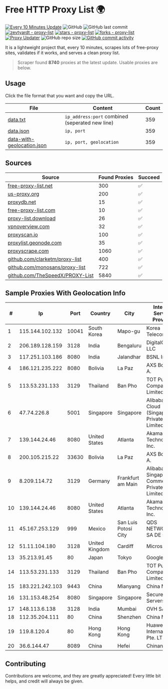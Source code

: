 
# Free HTTP Proxy List 🌍

[![Every 10 Minutes Update](https://github.com/mertguvencli/http-proxy-list/actions/workflows/main.yml/badge.svg?branch=main)](https://github.com/mertguvencli/http-proxy-list/actions/workflows/main.yml)
![GitHub](https://img.shields.io/github/license/mertguvencli/http-proxy-list)
![GitHub last commit](https://img.shields.io/github/last-commit/mertguvencli/http-proxy-list)
[![zevtyardt - proxy-list](https://img.shields.io/static/v1?label=zevtyardt&message=proxy-list&color=blue&logo=github)](https://github.com/zevtyardt/proxy-list "Go to GitHub repo")
[![stars - proxy-list](https://img.shields.io/github/stars/zevtyardt/proxy-list?style=social)](https://github.com/zevtyardt/proxy-list)
[![forks - proxy-list](https://img.shields.io/github/forks/zevtyardt/proxy-list?style=social)](https://github.com/zevtyardt/proxy-list)
[![Proxy Updater](https://github.com/zevtyardt/proxy-list/workflows/Proxy%20Updater/badge.svg)](https://github.com/zevtyardt/proxy-list/actions?query=workflow:"Proxy+Updater")
![GitHub repo size](https://img.shields.io/github/repo-size/zevtyardt/proxy-list)
[![GitHub commit activity](https://img.shields.io/github/commit-activity/m/zevtyardt/proxy-list?logo=commits)](https://github.com/zevtyardt/proxy-list/commits/main)

It is a lightweight project that, every 10 minutes, scrapes lots of free-proxy sites, validates if it works, and serves a clean proxy list.

> Scraper found **8740** proxies at the latest update. Usable proxies are below.

## Usage

Click the file format that you want and copy the URL.

|File|Content|Count|
|----|-------|-----|
|[data.txt](https://raw.githubusercontent.com/mertguvencli/http-proxy-list/main/proxy-list/data.txt)|`ip_address:port` combined (seperated new line)|359|
|[data.json](https://raw.githubusercontent.com/mertguvencli/http-proxy-list/main/proxy-list/data.json)|`ip, port`|359|
|[data-with-geolocation.json](https://raw.githubusercontent.com/mertguvencli/http-proxy-list/main/proxy-list/data-with-geolocation.json)|`ip, port, geolocation`|359|

## Sources

|Source|Found Proxies|Succeed|
|------|-------------|-------|
|[free-proxy-list.net](https://free-proxy-list.net)|300|✅|
|[us-proxy.org](https://www.us-proxy.org)|200|✅|
|[proxydb.net](http://proxydb.net)|15|✅|
|[free-proxy-list.com](https://free-proxy-list.com/?page=&port=&type%5B%5D=http&type%5B%5D=https&up_time=0&search=Search)|10|✅|
|[proxy-list.download](https://www.proxy-list.download/HTTP)|26|✅|
|[vpnoverview.com](https://vpnoverview.com/privacy/anonymous-browsing/free-proxy-servers)|32|✅|
|[proxyscan.io](https://www.proxyscan.io)|100|✅|
|[proxylist.geonode.com](https://proxylist.geonode.com/api/proxy-list?limit=300&page=1&sort_by=lastChecked&sort_type=desc&protocols=http,https)|35|✅|
|[proxyscrape.com](https://api.proxyscrape.com/v2/?request=displayproxies&protocol=http&timeout=10000&country=all&ssl=all&anonymity=all)|1060|✅|
|[github.com/clarketm/proxy-list](https://raw.githubusercontent.com/clarketm/proxy-list/master/proxy-list-raw.txt)|400|✅|
|[github.com/monosans/proxy-list](https://raw.githubusercontent.com/monosans/proxy-list/main/proxies/http.txt)|722|✅|
|[github.com/TheSpeedX/PROXY-List](https://raw.githubusercontent.com/TheSpeedX/PROXY-List/master/http.txt)|5840|✅|


## Sample Proxies With Geolocation Info

|#|Ip|Port|Country|City|Internet Service Provider|
|-|--|----|-------|----|-------------------------|
|1|115.144.102.132|10041|South Korea|Mapo-gu|Korea Telecom|
|2|206.189.128.159|3128|India|Bengaluru|DigitalOcean, LLC|
|3|117.251.103.186|8080|India|Jalandhar|BSNL Internet|
|4|186.121.235.222|8080|Bolivia|La Paz|AXS Bolivia S. A.|
|5|113.53.231.133|3129|Thailand|Ban Pho|TOT Public Company Limited|
|6|47.74.226.8|5001|Singapore|Singapore|Alibaba Cloud (Singapore) Private Limited|
|7|139.144.24.46|8080|United States|Atlanta|Akamai Technologies, Inc.|
|8|200.105.215.22|33630|Bolivia|La Paz|AXS Bolivia S. A.|
|9|8.209.114.72|3129|Germany|Frankfurt am Main|Alibaba.com Singapore E-Commerce Private Limited|
|10|139.144.24.46|8080|United States|Atlanta|Akamai Technologies, Inc.|
|11|45.167.253.129|999|Mexico|San Luis Potosí City|QDS NETWORKS SA DE CV|
|12|51.11.104.180|3128|United Kingdom|Cardiff|Microsoft|
|13|35.213.91.45|80|Japan|Tokyo|Google LLC|
|14|113.53.231.133|3129|Thailand|Ban Pho|TOT Public Company Limited|
|15|183.221.242.103|9443|China|Mianyang|China Mobile|
|16|131.153.48.254|8080|Singapore|Singapore|Secured Servers LLC|
|17|148.113.6.138|3128|India|Mumbai|OVH SAS|
|18|112.35.204.111|80|China|Shenzhen|China Mobile|
|19|119.8.120.4|80|Hong Kong|Hong Kong|Huawei International Pte. LTD|
|20|36.6.144.47|8089|China|Hefei|Chinanet|



## Contributing

Contributions are welcome, and they are greatly appreciated! Every
little bit helps, and credit will always be given.

